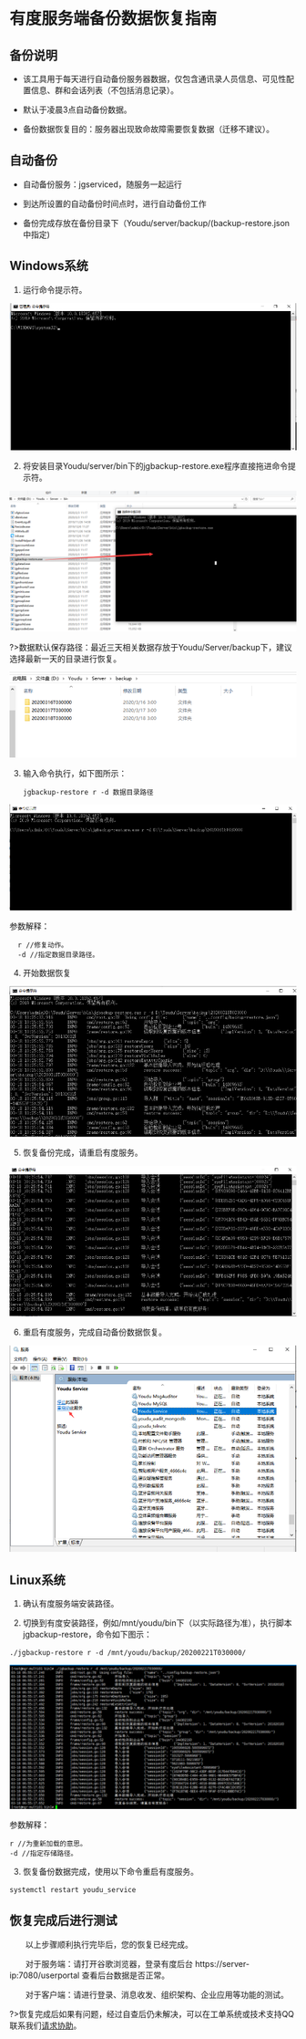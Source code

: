 # 有度服务端备份数据恢复指南

## 备份说明

- 该工具用于每天进行自动备份服务器数据，仅包含通讯录人员信息、可见性配置信息、群和会话列表（不包括消息记录）。

- 默认于凌晨3点自动备份数据。

- 备份数据恢复目的：服务器出现致命故障需要恢复数据（迁移不建议）。


## 自动备份

- 自动备份服务：jgserviced，随服务一起运行

- 到达所设置的自动备份时间点时，进行自动备份工作

- 备份完成存放在备份目录下（Youdu/server/backup/(backup-restore.json中指定)

## Windows系统

1. 运行命令提示符。


![1584496949303](1584496949303.png)

2. 将安装目录Youdu/server/bin下的jgbackup-restore.exe程序直接拖进命令提示符。

![1584497367674](1584497367674.png)

?>数据默认保存路径：最近三天相关数据存放于Youdu/Server/backup下，建议选择最新一天的目录进行恢复。


![1584499861882](1584499861882.png)

3. 输入命令执行，如下图所示：

   ```
   jgbackup-restore r -d 数据目录路径
   ```

![1584497871685](1584497871685.png)

参数解释：

```
  r //修复动作。
  -d //指定数据目录路径。
```

  

4. 开始数据恢复

![1584498407662](1584498407662.png)

5. 恢复备份完成，请重启有度服务。

![1584498453166](1584498453166.png)

6. 重启有度服务，完成自动备份数据恢复。

![1584498750927](1584498750927.png)

## Linux系统

1. 确认有度服务端安装路径。

2. 切换到有度安装路径，例如/mnt/youdu/bin下（以实际路径为准），执行脚本jgbackup-restore，命令如下图示：

```
./jgbackup-restore r -d /mnt/youdu/backup/20200221T030000/
```

![1584500125732](1584500125732.png)

参数解释：

```
r //为重新加载的意思。
-d //指定存储路径。
```

3. 恢复备份数据完成，使用以下命令重启有度服务。

```bash
systemctl restart youdu_service
```

## 恢复完成后进行测试

　　以上步骤顺利执行完毕后，您的恢复已经完成。

　　对于服务端：请打开谷歌浏览器，登录有度后台 https://server-ip:7080/userportal 查看后台数据是否正常。

　　对于客户端：请进行登录、消息收发、组织架构、企业应用等功能的测试。

?>恢复完成后如果有问题，经过自查后仍未解决，可以在工单系统或技术支持QQ联系我们[请求协助](./README)。